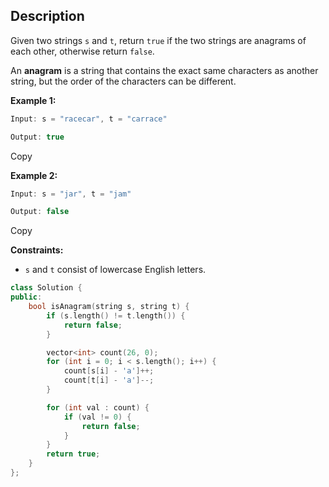 ## Description

Given two strings `s` and `t`, return `true` if the two strings are anagrams of each other, otherwise return `false`.

An **anagram** is a string that contains the exact same characters as another string, but the order of the characters can be different.

**Example 1:**

```java
Input: s = "racecar", t = "carrace"

Output: true
```

Copy

**Example 2:**

```java
Input: s = "jar", t = "jam"

Output: false
```

Copy

**Constraints:**

- `s` and `t` consist of lowercase English letters.

```cpp
class Solution {
public:
    bool isAnagram(string s, string t) {
        if (s.length() != t.length()) {
            return false;
        }

        vector<int> count(26, 0);
        for (int i = 0; i < s.length(); i++) {
            count[s[i] - 'a']++;
            count[t[i] - 'a']--;
        }

        for (int val : count) {
            if (val != 0) {
                return false;
            }
        }
        return true;
    }
};
```